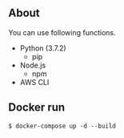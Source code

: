 ## About

You can use following functions.

- Python (3.7.2)
  - pip
- Node.js
  - npm
- AWS CLI

## Docker run

```
$ docker-compose up -d --build
```

